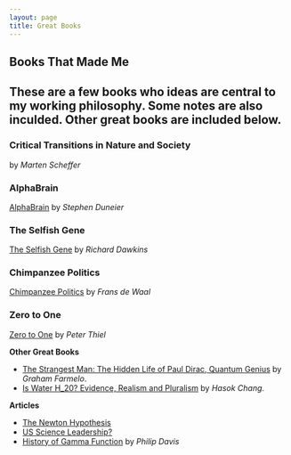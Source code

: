 ```yaml
---
layout: page
title: Great Books
---
```

<h2>Books That Made Me<h2>

These are a few books who ideas are central to my working philosophy. Some notes are also inculded. Other great books are included below.

<h3>Critical Transitions in Nature and Society</h3>

[](https://www.goodreads.com/book/show/6748069-critical-transitions-in-nature-and-society) by *Marten Scheffer*

<h3>AlphaBrain</h3>

[AlphaBrain](https://www.goodreads.com/book/show/34566011-alphabrain) by *Stephen Duneier*

<h3>The Selfish Gene</h3>

[The Selfish Gene](https://www.goodreads.com/book/show/61535.The_Selfish_Gene) by *Richard Dawkins*

<h3>Chimpanzee Politics</h3>

[Chimpanzee Politics](https://www.goodreads.com/book/show/389530.Chimpanzee_Politics) by *Frans de Waal*

<h3>Zero to One</h3>

[Zero to One](https://www.goodreads.com/book/show/18050143-zero-to-one) by *Peter Thiel*

**Other Great Books**
- [The Strangest Man: The Hidden Life of Paul Dirac, Quantum Genius](https://www.goodreads.com/book/show/6629359-the-strangest-man) by *Graham Farmelo*.
- [Is Water H_20? Evidence, Realism and Pluralism](https://www.goodreads.com/book/show/14732461-is-water-h2o) by *Hasok Chang*.

**Articles**
- [The Newton Hypothesis](https://nintil.com/newton-hypothesis)
- [US Science Leadership?](https://nintil.com/us-science-leadership)
- [History of Gamma Function]() by *Philip Davis*
